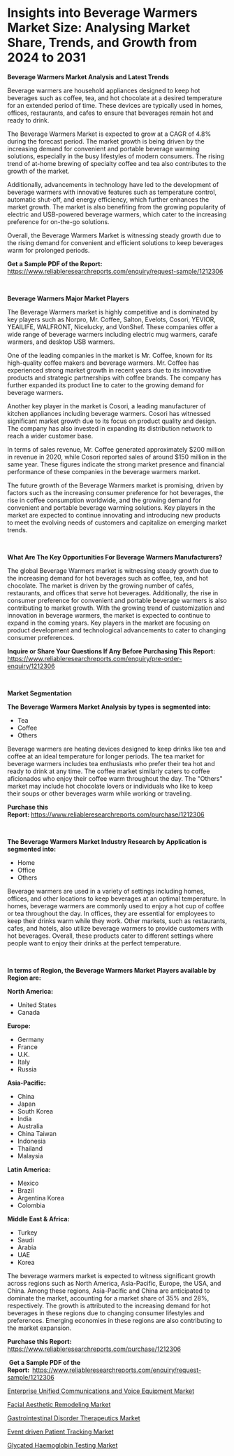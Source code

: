 <p><h1>Insights into Beverage Warmers Market Size: Analysing Market Share, Trends, and Growth from 2024 to 2031</h1></p><p><strong>Beverage Warmers Market Analysis and Latest Trends</strong></p>
<p><p>Beverage warmers are household appliances designed to keep hot beverages such as coffee, tea, and hot chocolate at a desired temperature for an extended period of time. These devices are typically used in homes, offices, restaurants, and cafes to ensure that beverages remain hot and ready to drink.</p><p>The Beverage Warmers Market is expected to grow at a CAGR of 4.8% during the forecast period. The market growth is being driven by the increasing demand for convenient and portable beverage warming solutions, especially in the busy lifestyles of modern consumers. The rising trend of at-home brewing of specialty coffee and tea also contributes to the growth of the market.</p><p>Additionally, advancements in technology have led to the development of beverage warmers with innovative features such as temperature control, automatic shut-off, and energy efficiency, which further enhances the market growth. The market is also benefiting from the growing popularity of electric and USB-powered beverage warmers, which cater to the increasing preference for on-the-go solutions.</p><p>Overall, the Beverage Warmers Market is witnessing steady growth due to the rising demand for convenient and efficient solutions to keep beverages warm for prolonged periods.</p></p>
<p><strong>Get a Sample PDF of the Report:&nbsp;</strong> <a href="https://www.reliableresearchreports.com/enquiry/request-sample/1212306">https://www.reliableresearchreports.com/enquiry/request-sample/1212306</a></p>
<p>&nbsp;</p>
<p><strong>Beverage Warmers Major Market Players</strong></p>
<p><p>The Beverage Warmers market is highly competitive and is dominated by key players such as Norpro, Mr. Coffee, Salton, Evelots, Cosori, YEVIOR, YEAILIFE, WALFRONT, Nicelucky, and VonShef. These companies offer a wide range of beverage warmers including electric mug warmers, carafe warmers, and desktop USB warmers. </p><p>One of the leading companies in the market is Mr. Coffee, known for its high-quality coffee makers and beverage warmers. Mr. Coffee has experienced strong market growth in recent years due to its innovative products and strategic partnerships with coffee brands. The company has further expanded its product line to cater to the growing demand for beverage warmers.</p><p>Another key player in the market is Cosori, a leading manufacturer of kitchen appliances including beverage warmers. Cosori has witnessed significant market growth due to its focus on product quality and design. The company has also invested in expanding its distribution network to reach a wider customer base.</p><p>In terms of sales revenue, Mr. Coffee generated approximately $200 million in revenue in 2020, while Cosori reported sales of around $150 million in the same year. These figures indicate the strong market presence and financial performance of these companies in the beverage warmers market.</p><p>The future growth of the Beverage Warmers market is promising, driven by factors such as the increasing consumer preference for hot beverages, the rise in coffee consumption worldwide, and the growing demand for convenient and portable beverage warming solutions. Key players in the market are expected to continue innovating and introducing new products to meet the evolving needs of customers and capitalize on emerging market trends.</p></p>
<p>&nbsp;</p>
<p><strong>What Are The Key Opportunities For Beverage Warmers Manufacturers?</strong></p>
<p><p>The global Beverage Warmers market is witnessing steady growth due to the increasing demand for hot beverages such as coffee, tea, and hot chocolate. The market is driven by the growing number of cafés, restaurants, and offices that serve hot beverages. Additionally, the rise in consumer preference for convenient and portable beverage warmers is also contributing to market growth. With the growing trend of customization and innovation in beverage warmers, the market is expected to continue to expand in the coming years. Key players in the market are focusing on product development and technological advancements to cater to changing consumer preferences.</p></p>
<p><strong>Inquire or Share Your Questions If Any Before Purchasing This Report:</strong> <a href="https://www.reliableresearchreports.com/enquiry/pre-order-enquiry/1212306">https://www.reliableresearchreports.com/enquiry/pre-order-enquiry/1212306</a></p>
<p>&nbsp;</p>
<p><strong>Market Segmentation</strong></p>
<p><strong>The Beverage Warmers Market Analysis by types is segmented into:</strong></p>
<p><ul><li>Tea</li><li>Coffee</li><li>Others</li></ul></p>
<p><p>Beverage warmers are heating devices designed to keep drinks like tea and coffee at an ideal temperature for longer periods. The tea market for beverage warmers includes tea enthusiasts who prefer their tea hot and ready to drink at any time. The coffee market similarly caters to coffee aficionados who enjoy their coffee warm throughout the day. The "Others" market may include hot chocolate lovers or individuals who like to keep their soups or other beverages warm while working or traveling.</p></p>
<p><strong>Purchase this Report:&nbsp;</strong><a href="https://www.reliableresearchreports.com/purchase/1212306">https://www.reliableresearchreports.com/purchase/1212306</a></p>
<p>&nbsp;</p>
<p><strong>The Beverage Warmers Market Industry Research by Application is segmented into:</strong></p>
<p><ul><li>Home</li><li>Office</li><li>Others</li></ul></p>
<p><p>Beverage warmers are used in a variety of settings including homes, offices, and other locations to keep beverages at an optimal temperature. In homes, beverage warmers are commonly used to enjoy a hot cup of coffee or tea throughout the day. In offices, they are essential for employees to keep their drinks warm while they work. Other markets, such as restaurants, cafes, and hotels, also utilize beverage warmers to provide customers with hot beverages. Overall, these products cater to different settings where people want to enjoy their drinks at the perfect temperature.</p></p>
<p>&nbsp;</p>
<p><strong>In terms of Region, the Beverage Warmers Market Players available by Region are:</strong></p>
<p>
    <p> <strong> North America: </strong>
        <ul>
            <li>United States</li>
            <li>Canada</li>
        </ul>
        </p> 
    <p> <strong> Europe: </strong>
        <ul>
            <li>Germany</li>
            <li>France</li>
            <li>U.K.</li>
            <li>Italy</li>
            <li>Russia</li>
        </ul>
        </p> 
    <p> <strong> Asia-Pacific: </strong>
        <ul>
            <li>China</li>
            <li>Japan</li>
            <li>South Korea</li>
            <li>India</li>
            <li>Australia</li>
            <li>China Taiwan</li>
            <li>Indonesia</li>
            <li>Thailand</li>
            <li>Malaysia</li>
        </ul>
        </p> 
    <p> <strong> Latin America: </strong>
        <ul>
            <li>Mexico</li>
            <li>Brazil</li>
            <li>Argentina Korea</li>
            <li>Colombia</li>
        </ul>
        </p> 
    <p> <strong> Middle East & Africa: </strong>
        <ul>
            <li>Turkey</li>
            <li>Saudi</li>
            <li>Arabia</li>
            <li>UAE</li>
            <li>Korea</li>
        </ul>
    </p>
    </p>
<p><p>The beverage warmers market is expected to witness significant growth across regions such as North America, Asia-Pacific, Europe, the USA, and China. Among these regions, Asia-Pacific and China are anticipated to dominate the market, accounting for a market share of 35% and 28%, respectively. The growth is attributed to the increasing demand for hot beverages in these regions due to changing consumer lifestyles and preferences. Emerging economies in these regions are also contributing to the market expansion.</p></p>
<p><strong>Purchase this Report: </strong><a href="https://www.reliableresearchreports.com/purchase/1212306">https://www.reliableresearchreports.com/purchase/1212306</a></p>
<p>&nbsp;<strong>Get a Sample PDF of the Report:&nbsp;&nbsp;</strong><a href="https://www.reliableresearchreports.com/enquiry/request-sample/1212306">https://www.reliableresearchreports.com/enquiry/request-sample/1212306</a></p>
<p><strong></strong></p>
<p><p><a href="https://medium.com/@dioncollins8227/enterprise-unified-communications-and-voice-equipment-market-size-and-market-trends-complete-11719a7fb2b0">Enterprise Unified Communications and Voice Equipment Market</a></p><p><a href="https://medium.com/@dioncollins8227/facial-aesthetic-remodeling-market-size-market-outlook-and-market-forecast-2024-to-2031-944415570207">Facial Aesthetic Remodeling Market</a></p><p><a href="https://medium.com/@dioncollins8227/gastrointestinal-disorder-therapeutics-market-share-evolution-and-market-growth-trends-2024-2031-29d8eff36b1e">Gastrointestinal Disorder Therapeutics Market</a></p><p><a href="https://medium.com/@dioncollins8227/event-driven-patient-tracking-market-size-market-outlook-and-market-forecast-2024-to-2031-6886d3ae7f4f">Event driven Patient Tracking Market</a></p><p><a href="https://medium.com/@dioncollins8227/glycated-haemoglobin-testing-market-trends-forecast-and-competitive-analysis-to-2031-516308271788">Glycated Haemoglobin Testing Market</a></p></p>